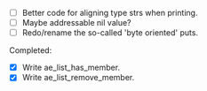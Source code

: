 - [ ] Better code for aligning type strs when printing.
- [ ] Maybe addressable nil value?
- [ ] Redo/rename the so-called 'byte oriented' puts.

Completed:

- [X] Write ae_list_has_member.
- [X] Write ae_list_remove_member.
